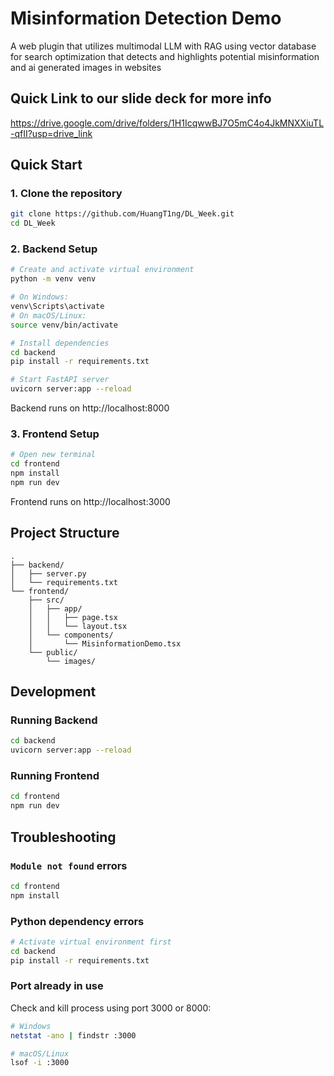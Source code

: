 # Misinformation Detection Demo

A web plugin that utilizes multimodal LLM with RAG using vector database for search optimization
that detects and highlights potential misinformation and ai generated images in websites

## Quick Link to our slide deck for more info
https://drive.google.com/drive/folders/1H1IcqwwBJ7O5mC4o4JkMNXXiuTL-qfII?usp=drive_link

## Quick Start

### 1. Clone the repository
```bash
git clone https://github.com/HuangT1ng/DL_Week.git
cd DL_Week
```

### 2. Backend Setup
```bash
# Create and activate virtual environment
python -m venv venv

# On Windows:
venv\Scripts\activate
# On macOS/Linux:
source venv/bin/activate

# Install dependencies
cd backend
pip install -r requirements.txt

# Start FastAPI server
uvicorn server:app --reload
```
Backend runs on http://localhost:8000

### 3. Frontend Setup
```bash
# Open new terminal
cd frontend
npm install
npm run dev
```
Frontend runs on http://localhost:3000

## Project Structure

```
.
├── backend/
│   ├── server.py
│   └── requirements.txt
└── frontend/
    ├── src/
    │   ├── app/
    │   │   ├── page.tsx
    │   │   └── layout.tsx
    │   └── components/
    │       └── MisinformationDemo.tsx
    └── public/
        └── images/
```

## Development

### Running Backend
```bash
cd backend
uvicorn server:app --reload
```

### Running Frontend
```bash
cd frontend
npm run dev
```

## Troubleshooting

### `Module not found` errors
```bash
cd frontend
npm install
```

### Python dependency errors
```bash
# Activate virtual environment first
cd backend
pip install -r requirements.txt
```

### Port already in use
Check and kill process using port 3000 or 8000:
```bash
# Windows
netstat -ano | findstr :3000

# macOS/Linux
lsof -i :3000
```
